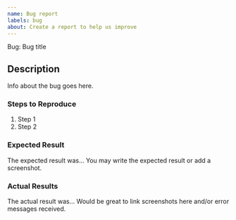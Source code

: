 ```yaml
---
name: Bug report
labels: bug
about: Create a report to help us improve
---
```


<!-- Please search existing issues to avoid creating duplicates. -->

Bug: Bug title

## Description
Info about the bug goes here.

### Steps to Reproduce
1. Step 1
2. Step 2

### Expected Result
The expected result was...
You may write the expected result or add a screenshot.

### Actual Results
The actual result was...
Would be great to link screenshots here and/or error messages received.